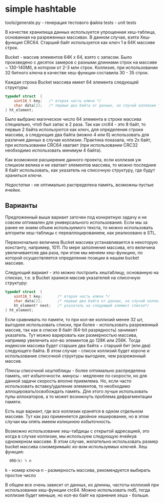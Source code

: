 # simple hashtable

tools/generate.py - генерация тестового файла
tests - unit tests

В качестве хранилища данных используется упрощенная хеш-таблица, основанная на разреженных массивах. В данном случае, взята Хеш-функция CRC64. Старший байт используется как ключ 1 в 64К массиве строк. 

Bucket - массив элементов 64К х 64, взято с запасом. Было произведено с десяток замеров с разными длиннами строк на массиве ~ 130-140Мб, в котором от 2-3 млн строк. Коллизия, при использовании 32 битного ключа в качестве хеш-функции составила 30 - 35 строк.

Каждая строка Bucket массива имеет 64 элемента следующей структуры:
```c
typedef struct  {
	uint16_t key;  	/* вторая часть ключа */
	char data[2];  	/* первые два байта от данных, на случай коллизии */
} ht_element;

```
Было выбрано магическое число 64 элемента в строке массива специально, чтоб был запас в 2 раза. Так как crc64 - это 8 байт, то первые 2 байта используются как ключ, для определения строки массива, а следующие два байта (можно 4 или 6) использовать для различия данных в случае коллизии. Практика показала, что 2х байт, при использовании CRC64 хватает (при использовании CRC32 необходимо использовать минимум 4 байта).


Как возможное расширение данного проекта, если коллизия уж слишком велика и не хватает элементов массива, то можно последние 8 байт использовать, как указатель на списочную структуру, где будут храниться ключи.


*Недостатки* - не оптимально распределена память, возможны пустые ячейки.

## Варианты

Предложенный выше вариант заточен под конкретную задачу и не совсем оптимален для универсального использования. Если мы за ранее не знаем объем используемого текста, то можно использовать алгоритм хеш-таблицы с переаллоцированием, как реализовано в STL. 

Первоночально величина Bucket массива устанавливается в некоторую константу, например, 1011. По мере заполнения массива, его величина увеличиваетсяв два раза, при этом мы меняем хеш-функцию, по которой осуществляется определение позиции в нашем bucket массиве.


Следующий вариант - это можно построить хештаблицу, основанную на списках, т.е. в Bucket хранися массив указателей на списочную структуру:

```c
typedef struct  {
	uint16_t key;  		/* вторая часть ключа */
	char data[2];  		/* первые два байта от данных, на случай коллизии */
	ht_element* next;	/* указатель на следующий элемент списка*/
} ht_element;

```

Если сравнивать по памяти, то при кол-ве коллизий менее 32 шт, выгоднее использовать списки, при более - использовать разреженный массив, так как в списке 8 байт (64-bit разрядность) занимает указатель.  Тут можно варировать как размерностью массива, например увеличить кол-во элементов до 128K или 256K. Тогда индексом массива будет старшие два байта + старший бит (или два) следующего байта. В этом случае - список коллизий будет короче и использование списочной структуры выгоднее, чем разреженный массив.


*Плюсы списочной хештаблицы* - более оптимально распределена память, нет избыточности.
*минусы* - медленее по скорости, но для данной задачи скорость вполне приемлема. Но, если часто использовать вставку/удаление элементов, то необходимо аллоцировать/освобождать память. Для этого лучше использовать пулы аллокаторов, а то может возникнуть проблема дефрагментации памяти.

Есть еще вариант, где все коллизии хранятся в одном отдельном массиве. Тут как раз применяется двойное хеширование, но в этом случаи мы опять имеем излишнюю избыточность.

Возможно использование хеш-табдицы с открытой адресацией, это когда в случае коллизии, мы используем следующую ячейкув одномерном массиве. В этом случае, желательно использовать размер bucket массива соизмеримыйс ко-вом используемых ключей.  Хеш функция: 

```c
  ORD(k) % n
```
k - номер ключа
n - размерность массива, рекомендуется выбирать простое число


В общем все очень зависит от данных, их длинны, частоты коллизий при использовании хеш-функции crc64. Можно использовать md5, тогда коллизия будет меньше, но кол-во байт на хранения хеша - больше.

